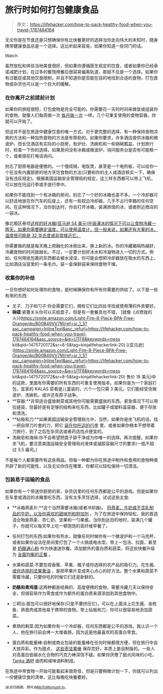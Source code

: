 # 旅行时如何打包健康食品

> 原文：<https://lifehacker.com/how-to-pack-healthy-food-when-you-travel-1787484164>

无论你是在节食还是只想确保你有比快餐更好的选择当你走向伟大的未知时，随身携带健康食品总是一个选择。这比听起来容易，如果你知道一些窍门的话。

Watch

虽然放松和体验当地美食很好，但如果你遵循医生规定的饮食，或者如果你已经承诺减肥计划，在过多的餐馆用餐后很容易偏离轨道，那就不总是一个选择。如果你有过敏症或其他饮食限制，并且不知道你是否能在目的地找到合适的食物，打包食物或杂货也可以是一个巨大的缓解。

### 在你离开之前提前计划

如果你的旅程很短，打包食物是完全可能的。你需要花一天的时间来做饭或组装你的食物，就像人们每周做一次 [每月做一次](http://lifehacker.com/once-a-month-cooking-trades-one-days-labor-for-a-month-5826274) 一样。几个可重复使用的食物容器，你就可以开始了。

但这并不是在旅途中健康饮食的唯一方式。对于更完整的选择，有一种保持食物凉爽的方法和一种加热食物的方法是有帮助的。如果你要求，许多酒店提供冰箱和微波炉，而长住酒店有实际的小厨房，有炉灶、洗碗机和一些锅碗瓢盆。计划旅行时，检查一下你的选择。如果房间没有冰箱或微波炉，询问服务台是否有可能租一个，或者提前打电话询问。

别忘了厨房电器是便携的。一个慢炖锅，电饭煲，甚至是一个电热板，可以给你一个在没有内置厨房的地方烹饪食物的方法(只要和你的主人或酒店核实一下，确保没有违反规定)。根据美国运输安全管理局的规定，这三样东西都可以带上飞机，可以放在托运行李或手提行李中。

如果你不能找到一个有冰箱的房间，别忘了一个好的冰箱也差不多。一个冷却器可以舒适地放在你汽车的后座上，还有一些软边冷却器，几乎不占行李箱的任何空间。在这种情况下，当你到达时，你会打开冰箱，装满旅馆的冰，或者附近商店的一袋冰。

像北极区泰坦[这样的好冰箱(亚马逊 54 美元)在装满冰的情况下可以让食物冷藏一两天。如果你需要确定温度，可以使用温度计，但一般来说，如果还有大量的冰，温度很可能是 32 华氏度或非常接近它。](http://www.amazon.com/Arctic-Zone-Zipperless-Cooler-Silver/dp/B01ALB94MW?asc_campaign=InlineText&asc_refurl=https://lifehacker.com/how-to-pack-healthy-food-when-you-travel-1787484164&asc_source=&tag=kinjalifehackerlink-20)

你需要做的就是每天晚上把融化的冰倒出来，换上新的冰。你的冷藏箱隔热越好，冷藏食物的时间就越长。不过，一定要计划好冰水和冷凝物进入一切的方式。例如，任何用纸包裹的东西都会被水浸湿，你可能会想把冷却器放在吸水的东西上，比如酒店浴室里的一条毛巾。装一盒保鲜袋来保持食物干燥。

### 收集你的补给

一旦你想好如何处理你的食物，是时候确保你有所有你需要的供给了。以下是一些有用的东西:

*   叉子、刀子和勺子:你会需要它们，拥有它们比四处寻找或使用薄的外卖要好。
*   **碗碟**:紧要关头你可以买纸盘子，但是有一套餐具也不错， [就像《点燃我的火》](https://smile.amazon.com/Light-Fire-8-Piece-BPA-Free-Orange/dp/B00B49VV7M/ref=sr_1_5?asc_campaign=InlineText&asc_refurl=https://lifehacker.com/how-to-pack-healthy-food-when-you-travel-1787484164&asc_source=&ie=UTF8&keywords=mess kit&qid=1475720172&sr=8-5&tag=kinjalifehackerlink-20) [(亚马逊](https://smile.amazon.com/Light-Fire-8-Piece-BPA-Free-Orange/dp/B00B49VV7M/ref=sr_1_5?asc_campaign=InlineText&asc_refurl=https://lifehacker.com/how-to-pack-healthy-food-when-you-travel-1787484164&asc_source=&ie=UTF8&keywords=mess kit&qid=1475720172&sr=8-5&tag=kinjalifehackerlink-20) 售价 18 美元)中的这款，里面有你需要的所有东西的可重复使用版本。如果你是为一个家庭打包，宜家的 KALAS 菜肴是儿童装的，六个一包只需 3 美元。它们能经受住微波炉、洗碗机，或许还有原子战争。
*   **容器:**非常适合盛放剩菜或其他你可能需要盛放的东西。紧急情况下可以用拉链袋，但最好是有足够的结构来吃东西，比如罐子或塑料盖容器，便于存放和清洗。
*   **砧板和刀:**如果美国运输安全管理局允许，当然，如果你是坐飞机的话。找一把自带刀片套的刀，把它 [装在你托运的行李](https://www.tsa.gov/travel/security-screening/prohibited-items) 里，或者如果你根本不想带着刀旅行，到了之后在杂货店或者药店找点便宜的。
*   洗碗皂和海绵:你不会希望把盘子舔干净成为你唯一的选择。再次提醒，如果你坐飞机，要注意美国运输安全管理局对液体或凝胶容器尺寸的要求(一瓶不超过 3.5 盎司。)

不是每个人都需要所有这些用品，但每一种都为你在旅途中制作和食用的食物种类开辟了新的可能性，以及无论你住在哪里，你都可以轻松保持一切清洁。

### 包装易于运输的食品

如果你有一个带迷你厨房的家，杂货店里的任何东西都是公平的游戏。但是如果你在车里或酒店的冰箱里吃东西，没有太多烹饪选择，试试这些主食:

*   **冰箱燕麦片:**这个当然需要冰箱(或者冷却器)。 [将燕麦、牛奶或不含乳制品的牛奶，以及你喜欢的甜味剂和附加剂](https://lifehacker.com/make-grab-and-go-oatmeal-in-your-fridge-5942286) 。为了在旅途中保持轻松，我的首选混合物是燕麦、杏仁奶、坚果和一勺果酱。当你到达目的地时，装满几个罐子，你就可以每天早上吃一顿饱饱的高纤维早餐了。

*   任何打包的东西:如果你有热水，就像任何时候你有一个微波炉和一个马克杯，或者如果你设法在房间里打包了一个火锅或电水壶，带上一包汤、拉面，甚至是 [奶酪通心粉](http://www.annies.com/products/pastas/white-cheddar-microwavable-macaroni-cheese) 作为快速迷你餐。添加额外的蛋白质和蔬菜，将这些快餐升级为 [全面均衡的正餐](https://lifehacker.com/this-graphic-shows-you-the-many-ways-to-make-real-ramen-1710220570) 。

*   水果和蔬菜:不要忽视香蕉、苹果、橘子或你选择的农产品的吸引力。花生酱、 [或你选择的坚果黄油](http://lifehacker.com/make-your-own-nut-milk-and-butters-with-this-visual-gui-1639622266) ，是把苹果片变成夹心点心的好方法。整个水果和蔬菜不需要冷藏，只要你吃的时候它们还是新鲜的。
*   **奶酪和煮鸡蛋**:这两种都是经典的、高度便携的食物，需要冷藏几天以保持安全，但很容易作为零食或作为额外的蛋白质来源添加到其他食物中。
*   三明治:面包可以很好地保存(只是不要挤压它)，可以在上面涂上花生酱、金枪鱼、熟食肉或其他易于携带的食物。带上砧板和刀，你可以很容易地添加蔬菜。
*   煮熟的剩菜:因为如果你有一个冷却器，任何东西都是公平的游戏。我认识一个人，他在旅行前会烤一大堆香肠，因为这是他最喜欢的高蛋白零食。
*   蛋白质和能量棒:自制或商业包装的能量棒在任何时候都很方便，但在旅行中会大放异彩。作为甜点， [这些枣坚果棒](http://lifehacker.com/these-no-bake-energy-bars-look-delicious-are-super-eas-1783372102) 保存完好，本质上是自制版的。一些人对高蛋白低碳水化合物的巧克力棒深信不疑。如果你厌倦了甜点风味的小吃， [Tanka 酒吧](http://www.tankabar.com/) 由肉和咸味调料制成。

在旅途中带食物一开始可能看起来很奇怪，但是只要稍微计划一下，你就可以列出一份健康饮食的清单，这比每晚吃快餐要好。

<small>*由当归插画。照片由*</small>[<small>*MoToMo*</small>](https://www.flickr.com/photos/90155419@N00/378506010/)<small></small>*[<small>*mush m*</small>](https://www.flickr.com/photos/goblinbox/5955861568/)<small>*。*</small>*